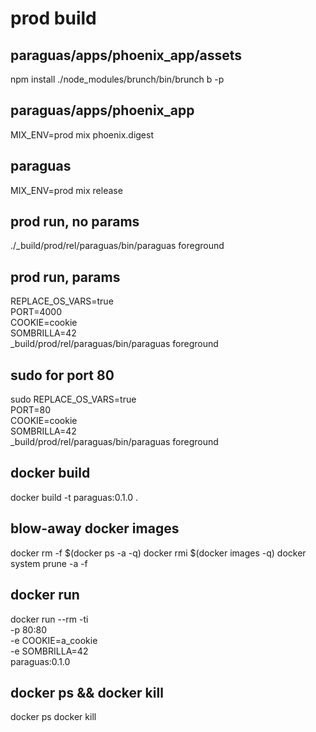 # prod build

## paraguas/apps/phoenix_app/assets 

npm install
./node_modules/brunch/bin/brunch b -p

## paraguas/apps/phoenix_app

MIX_ENV=prod mix phoenix.digest

## paraguas

MIX_ENV=prod mix release

## prod run, no params

./_build/prod/rel/paraguas/bin/paraguas foreground

## prod run, params

REPLACE_OS_VARS=true \
  PORT=4000 \
  COOKIE=cookie \
  SOMBRILLA=42 \
  _build/prod/rel/paraguas/bin/paraguas foreground

## sudo for port 80

sudo REPLACE_OS_VARS=true \
  PORT=80 \
  COOKIE=cookie \
  SOMBRILLA=42 \
  _build/prod/rel/paraguas/bin/paraguas foreground

## docker build

docker build -t paraguas:0.1.0 .

## blow-away docker images

docker rm -f $(docker ps -a -q)
docker rmi $(docker images -q)
docker system prune -a -f

## docker run

docker run --rm -ti \
             -p 80:80 \
             -e COOKIE=a_cookie \
             -e SOMBRILLA=42 \
             paraguas:0.1.0

## docker ps && docker kill

docker ps
docker kill <image name>

